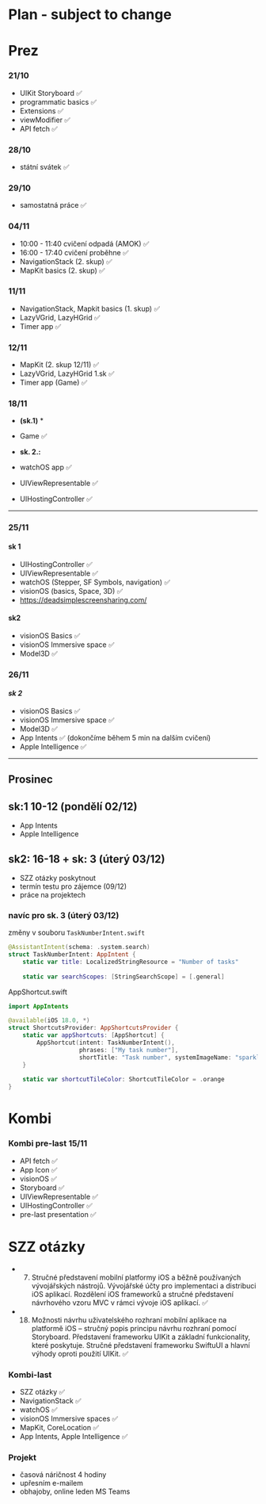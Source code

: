# Plan - subject to change

# Prez 

### 21/10
* UIKit Storyboard ✅
* programmatic basics ✅
* Extensions ✅
* viewModifier ✅
* API fetch ✅

### 28/10
* státní svátek ✅

### 29/10
* samostatná práce ✅
  
### 04/11
* 10:00 - 11:40 cvičení odpadá (AMOK) ✅
* 16:00 - 17:40 cvičení proběhne ✅
* NavigationStack (2. skup) ✅
* MapKit basics (2. skup) ✅

### 11/11
* NavigationStack, Mapkit basics (1. skup) ✅
* LazyVGrid, LazyHGrid  ✅
* Timer app  ✅

### 12/11
* MapKit  (2. skup 12/11) ✅
* LazyVGrid, LazyHGrid 1.sk ✅
* Timer app (Game) ✅

### 18/11 
* **(sk.1)** *
* Game ✅

* **sk. 2.:**
* watchOS app  ✅
* UIViewRepresentable ✅
* UIHostingController ✅

----------------------------------------------------------------------------------------------------------------
### 25/11

#### **sk 1**
* UIHostingController ✅
* UIViewRepresentable ✅
* watchOS (Stepper, SF Symbols, navigation) ✅
* visionOS (basics, Space, 3D) ✅
* https://deadsimplescreensharing.com/

#### **sk2**
* visionOS Basics ✅
* visionOS Immersive space ✅
* Model3D ✅

### 26/11 
#### ***sk 2***
* visionOS Basics ✅
* visionOS Immersive space ✅
* Model3D ✅
* App Intents ✅ (dokončíme během 5 min na dalším cvičení)
* Apple Intelligence ✅
  

----------------------------------------------------------------------------------------------------------------
## Prosinec
## sk:1 10-12 (pondělí 02/12) 
* App Intents
* Apple Intelligence

## sk2: 16-18 + sk: 3 (úterý 03/12)
* SZZ otázky poskytnout
* termín testu pro zájemce (09/12)
* práce na projektech

### navíc pro sk. 3 (úterý 03/12)
změny v souboru ```TaskNumberIntent.swift```
```swift
@AssistantIntent(schema: .system.search)
struct TaskNumberIntent: AppIntent {
    static var title: LocalizedStringResource = "Number of tasks"
    
    static var searchScopes: [StringSearchScope] = [.general]

```

AppShortcut.swift
```swift
import AppIntents

@available(iOS 18.0, *)
struct ShortcutsProvider: AppShortcutsProvider {
    static var appShortcuts: [AppShortcut] {
        AppShortcut(intent: TaskNumberIntent(),
                    phrases: ["My task number"],
                    shortTitle: "Task number", systemImageName: "sparkle.magnifyingglass")
    }
    
    static var shortcutTileColor: ShortcutTileColor = .orange
}
```
  








# Kombi
### Kombi pre-last 15/11
* API fetch  ✅
* App Icon  ✅
* visionOS ✅
* Storyboard  ✅
* UIViewRepresentable  ✅
* UIHostingController ✅
* pre-last presentation   ✅



# SZZ otázky

* 7. Stručné představení mobilní platformy iOS a běžně používaných vývojářských nástrojů.
Vývojářské účty pro implementaci a distribuci iOS aplikací. Rozdělení iOS frameworků a stručné
představení návrhového vzoru MVC v rámci vývoje iOS aplikací.  ✅

* 18. Možnosti návrhu uživatelského rozhraní mobilní aplikace na platformě iOS – stručný popis
principu návrhu rozhraní pomocí Storyboard. Představení frameworku UIKit a základní
funkcionality, které poskytuje. Stručné představení frameworku SwiftuUI a hlavní výhody oproti
použití UIKit.  ✅



### Kombi-last
* SZZ otázky   ✅
* NavigationStack  ✅
* watchOS ✅
* visionOS Immersive spaces ✅
* MapKit, CoreLocation ✅
* App Intents, Apple Intelligence ✅

### Projekt
* časová náričnost 4 hodiny
* upřesním e-mailem
* obhajoby, online leden MS Teams

  
